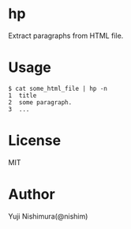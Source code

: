 # hp
Extract paragraphs from HTML file.

# Usage
```
$ cat some_html_file | hp -n
1  title
2  some paragraph.
3  ...
```

# License
MIT

# Author
Yuji Nishimura(@nishim)
